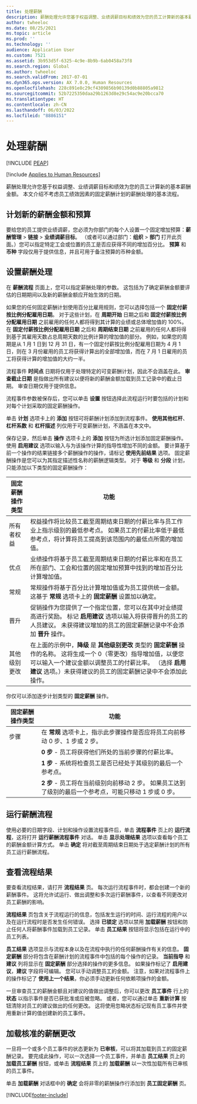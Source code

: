 ```yaml
---
title: 处理薪酬
description: 薪酬处理允许您基于权益调整、业绩调薪目标和绩效为您的员工计算新的基本薪酬金额。
author: twheeloc
ms.date: 08/25/2021
ms.topic: article
ms.prod: ''
ms.technology: ''
audience: Application User
ms.custom: 7521
ms.assetid: 3b953d5f-6325-4c9e-8b9b-6ab0458a73f8
ms.search.region: Global
ms.author: twheeloc
ms.search.validFrom: 2017-07-01
ms.dyn365.ops.version: AX 7.0.0, Human Resources
ms.openlocfilehash: 228c891e8c29cf4309856b90139d0b88805a9812
ms.sourcegitcommit: 52b7225350daa29b1263d8e29c54ac9e20bcca70
ms.translationtype: HT
ms.contentlocale: zh-CN
ms.lasthandoff: 06/03/2022
ms.locfileid: "8886151"
---
```

# <a name="process-compensation"></a>处理薪酬


[!INCLUDE [PEAP](../includes/peap-1.md)]

[!include [Applies to Human Resources](../includes/applies-to-hr.md)]

薪酬处理允许您基于权益调整、业绩调薪目标和绩效为您的员工计算新的基本薪酬金额。 本文介绍不考虑员工绩效因素的固定薪酬计划的薪酬处理的基本流程。

## <a name="plan-the-new-compensation-amounts-and-budgets"></a>计划新的薪酬金额和预算
要给您的员工提供业绩调薪，您必须为你部门的每个人设置一个固定增加预算：**薪酬管理** > **链接** > **业绩调薪目标**。 （或者可以通过部门：**组织** > **部门** 打开此页面。）您可以指定特定工会或位置的员工是否应获得不同的增加百分比。 **预算** 和 **币种** 字段仅用于提供信息，并且可用于备注预算的币种金额。

## <a name="set-up-the-compensation-process"></a>设置薪酬处理
在 **薪酬流程** 页面上，您可以指定薪酬处理的参数。 这包括为了确定薪酬金额要评估的日期期间以及新的薪酬金额应开始生效的日期。

如果您的任何固定薪酬计划使用百分比雇用规则，您可以选择包括一个 **固定付薪按比例分配雇用日期**。 对于这些计划，在 **周期开始** 日期之后和 **固定付薪按比例分配雇用日期** 之前雇用的任何人都将得到其计算的业绩或总体增加值的 100%。 在 **固定付薪按比例分配雇用日期** 之后和 **周期结束日期** 之前雇用的任何人都将得到基于其雇用天数占总周期天数的比例计算的增加值的部分。 例如，如果您的周期是从 1 月 1 日到 12 月 31 日，有一个固定付薪按比例分配雇用日期为 4 月 1 日，则在 3 月份雇用的员工将获得计算出的全部增加值，而在 7 月 1 日雇用的员工将获得计算的增加值的大约一半。

流程事件 **时间点** 日期将仅用于处理特定的可变薪酬计划，因此不会涵盖在此。 **审查截止日期** 是指做出所有建议以便将新的薪酬金额加载到员工记录中的截止日期。 审查日期仅用于提供信息。

流程事件参数被保存后，您可以单击 **设置** 按钮选择此流程运行时要包括的计划和对每个计划采取的固定薪酬操作。

单击 **计划** 选项卡上的 **添加** 按钮可将薪酬计划添加到流程事件。 **使用其他杠杆**、**杠杆系数** 和 **杠杆描述** 列仅用于可变薪酬计划，不涵盖在本文中。

保存记录，然后单击 **操作** 选项卡上的 **添加** 按钮为所选计划添加固定薪酬操作。 使用 **启用建议** 选项以输入与为该操作计算的指导性增加不同的金额。 要计算基于前一个操作的结果链接多个薪酬操作的操作，请标记 **使用先前结果** 选项。 固定薪酬操作是您可以为其指定描述性名称的薪酬逻辑类型。 对于 **等级** 和 **分段** 计划，只能添加以下类型的固定薪酬操作：

| 固定薪酬操作类型 | 功能                  |
|-------------------------------|-------------------------------------------------------------------------|
| 所有者权益                        | 权益操作将比较员工截至周期结束日期的付薪比率与员工作业上指示级别的最低参考点。 如果员工的付薪比率低于最低参考点，将计算将员工提高到该范围内的最低点所需的增加值。                                                                                |
| 优点                         | 业绩操作将基于员工截至周期结束日期的付薪比率和在员工所在部门、工会和位置的固定增加预算中找到的增加百分比计算增加值。                                                                                                                                                                                         |
| 常规                       | 常规操作将基于百分比计算增加值或为员工提供统一金额。 这基于 **常规** 选项卡上的 **固定薪酬** 设置加以确定。                                                                                                                                                                                                                        |
| 晋升                     | 促销操作为您提供了一个指定位置，您可以在其中对业绩提高进行奖励。 标记 **启用建议** 选项以输入将获得晋升的员工的人员建议。  未获得建议增加的员工的固定薪酬记录中不会添加 **晋升** 操作。                                                                       |
| 其他级别更改            | 在上面的示例中，**降级** 是 **其他级别更改** 类型的 **固定薪酬** 操作的名称。 这将生成一个 0（零更改）指导增加值，以便您可以输入一个建议金额以调整员工的付薪比率。 （选择 **启用建议** 选项。）未获得建议的员工的固定薪酬记录中不会添加此操作。 |

你仅可以添加逐步计划类型的 **固定薪酬** 操作。

| 固定薪酬操作类型 | 功能                |
|--------------------------------|------------------------------|
| 步骤                           | 在 **常规** 选项卡上，指示此步骤操作是否应将员工向前移动 0 步、1 步或 2 步。                                                                                  |
|                                | **0 步** - 员工将获得他们所处的当前步骤的付薪比率。                                                                                                                      |
|                                | **1 步** - 系统将检查员工是否已经处于其级别的最后一个参考点。                                                                                             |
|                                | **2 步** - 员工将在当前级别向前移动 2 步。 如果员工达到了级别的最后一个参考点，可能只移动 1 步或 0 步。 |

## <a name="run-the-compensation-process"></a>运行薪酬流程
使用必要的日期字段、计划和操作设置流程事件后，单击 **流程事件** 页上的 **运行流程**，这将打开 **运行薪酬流程事件** 对话。 单击 **显示处理结果** 选项以查看每个员工的薪酬金额计算方式。 单击 **确定** 将对截至周期结束日期处于选定薪酬计划的所有员工运行薪酬流程。

## <a name="view-the-process-results"></a>查看流程结果
要查看流程结果，请打开 **流程结果** 页。 每次运行流程事件时，都会创建一个新的薪酬事件。 这将允许试运行、做出调整和多次运行薪酬事件，以查看不同更改对员工薪酬的影响。

**流程结果** 页包含关于流程运行的信息，包括发生运行的时间、运行流程的用户以及在运行流程时是否发生任何错误。 选择 **已锁定** 选项以禁用 **加载薪酬** 按钮和防止任何人将薪酬事件加载到员工记录。 单击 **员工结果** 按钮将显示包括在运行中的员工列表。

**员工结果** 选项显示与流程本身以及在流程中执行的任何薪酬操作有关的信息。 **固定薪酬** 部分将包含在薪酬计划的流程事件中包括的每个操作的记录。 **当前指导** 和 **建议** 列将显示在 **固定薪酬** 部分选择的操作的更多信息。 如果操作标记了 **启用建议**，**建议** 字段将可编辑。 您可以手动调整员工的金额。 注意，如果对流程事件上的操作标记了 **使用上一个结果**，你必须手动更新任何依赖项操作的金额。

一旦审查员工的薪酬金额且对建议的值做出调整后，你可以更改 **员工事件** 行上的 **状态** 以指示事件是否已获批准或应被忽略。 或者，您可以通过单击 **重新计算** 按钮清除对员工的建议做出的任何更改。 这将使用忽略状态标记现有员工事件并使用重新计算的值创建新的员工事件。

## <a name="loading-approved-compensation-changes"></a>加载核准的薪酬更改
一旦将一个或多个员工事件的状态更新为 **已审核**，可以将其加载到员工的固定薪酬记录。 要完成此操作，可以一次选择一个员工事件，并单击 **员工结果** 页上的 **加载员工薪酬** 按钮，或单击 **流程结果** 页上的 **加载薪酬** 以一次性加载所有已审核的员工事件。

单击 **加载薪酬** 对话框中的 **确定** 会将非零的薪酬操作行添加到 **员工固定薪酬** 页。


[!INCLUDE[footer-include](../includes/footer-banner.md)]
